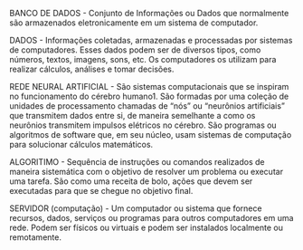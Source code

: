   BANCO DE DADOS - Conjunto de Informações ou Dados que normalmente são armazenados eletronicamente em um sistema de computador.
 
  DADOS -  Informações coletadas, armazenadas e processadas por sistemas de computadores. Esses dados podem ser de diversos tipos, como números, textos, imagens, sons, etc. Os computadores os utilizam para realizar cálculos, análises e tomar decisões.
 
 REDE NEURAL ARTIFICIAL - São sistemas computacionais que se inspiram no funcionamento do cérebro humano1. São formadas por uma coleção de unidades de processamento chamadas de “nós” ou “neurônios artificiais” que transmitem dados entre si, de maneira semelhante a como os neurônios transmitem impulsos elétricos no cérebro. São programas ou algoritmos de software que, em seu núcleo, usam sistemas de computação para solucionar cálculos matemáticos.

 ALGORITIMO - Sequência de instruções ou comandos realizados de maneira sistemática com o objetivo de resolver um problema ou executar uma tarefa. São como uma receita de bolo, ações que devem ser executadas para que se chegue no objetivo final.

 SERVIDOR (computação) - Um computador ou sistema que fornece recursos, dados, serviços ou programas para outros computadores em uma rede. Podem ser físicos ou virtuais e podem ser instalados localmente ou remotamente.
